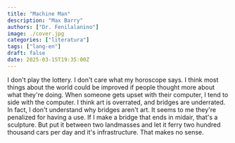 ```yaml
---
title: "Machine Man"
description: "Max Barry"
authors: ["Dr. Fenilalanino"]
image: ./cover.jpg
categories: ["literatura"]
tags: ["lang-en"]
draft: false
date: 2025-03-15T19:35:00Z
---
```


I don't play the lottery. I don't care what my horoscope says. I think most things about the world could be improved if people thought more about what they're doing. When someone gets upset with their computer, I tend to side with the computer. I think art is overrated, and bridges are underrated. In fact, I don't understand why bridges aren't art. It seems to me they're penalized for having a use. If I make a bridge that ends in midair, that's a sculpture. But put it between two landmasses and let it ferry two hundred thousand cars per day and it's infrastructure. That makes no sense.

